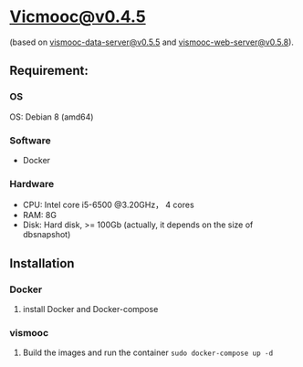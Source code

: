 # Vicmooc@v0.4.5

(based on [vismooc-data-server@v0.5.5](https://github.com/HKUST-VISLab/vismooc-data-server/releases/tag/v0.5.5) and 
[vismooc-web-server@v0.5.8](https://github.com/HKUST-VISLab/vismooc-web-server/releases/tag/v0.5.8)).

## Requirement:

### OS
OS: Debian 8 (amd64)

### Software
- Docker

### Hardware
- CPU: Intel core i5-6500 @3.20GHz， 4 cores
- RAM: 8G
- Disk: Hard disk, >= 100Gb (actually, it depends on the size of dbsnapshot)

## Installation

### Docker
1. install Docker and Docker-compose

### vismooc
1. Build the images and run the container `sudo docker-compose up -d`
